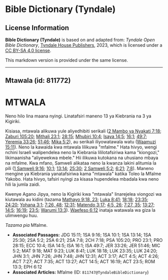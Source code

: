 # Bible Dictionary (Tyndale)

## License Information

**Bible Dictionary (Tyndale)** is based on and adapted from: _Tyndale Open Bible Dictionary_, [Tyndale House Publishers](https://tyndaleopenresources.com/), 2023, which is licensed under a [CC BY-SA 4.0 license](https://creativecommons.org/licenses/by-sa/4.0/legalcode.en).

This markdown version is provided under the same license.



--------------------------------

## Mtawala (id: 811772)

MTWALA
======

Neno hilo lina maana nyingi. Linatafsiri maneno 13 ya Kiebrania na 3 ya Kigiriki.

Kisiasa, mtawala alikuwa yule aliyedhibiti serikali ([2 Mambo ya Nyakati 7:18](https://ref.ly/2Chr7:18); [Zaburi 105:20](https://ref.ly/Ps105:20); [Mithali 23:1](https://ref.ly/Prov23:1); [28:15](https://ref.ly/Prov28:15); [Mhubiri 10:4](https://ref.ly/Eccl10:4); [Isaya 14:5](https://ref.ly/Isa14:5); [16:1](https://ref.ly/Isa16:1); [49:7](https://ref.ly/Isa49:7); [Yeremia 33:26](https://ref.ly/Jer33:26); [51:46](https://ref.ly/Jer51:46); [Mika 5:2](https://ref.ly/Mic5:2)), au serikali iliyowatawala watu ([Waamuzi 15:11](https://ref.ly/Judg15:11)). Neno la kawaida kwa mtawala lilikuwa "mfalme." Hata hivyo, wengi nchini Israeli walipendelea neno la Kiebrania lililotafsiriwa kama "kiongozi," likimaanisha "aliyewekwa mbele." Hii ilikuwa kutokana na uhusiano mbaya na mfalme. Kwa mfano, Samweli alikataa neno la kwanza lakini alitumia la pili ([1 Samweli 9:16](https://ref.ly/1Sam9:16); [10:1](https://ref.ly/1Sam10:1); [13:14](https://ref.ly/1Sam13:14); [25:30](https://ref.ly/1Sam25:30); [2 Samweli 5:2](https://ref.ly/2Sam5:2); [6:21](https://ref.ly/2Sam6:21); [7:8](https://ref.ly/2Sam7:8)). Maneno mengine ya Kiebrania yanatafsiriwa kama "mtawala" katika Toleo la Mfalme Yakobo. Hata hivyo, tafsiri nyingi za kisasa hupendelea mbadala kwa neno hili la jumla zaidi.

Kwenye Agano Jipya, neno la Kigiriki kwa "mtawala" linarejelea viongozi wa kiutawala au kidini (tazama [Mathayo 9:18, 23](https://ref.ly/Matt9:18,Matt9:23); [Luka 8:41](https://ref.ly/Luke8:41); [18:18](https://ref.ly/Luke18:18); [23:35](https://ref.ly/Luke23:35); [24:20](https://ref.ly/Luke24:20); [Yohana 3:1](https://ref.ly/John3:1); [7:26, 48](https://ref.ly/John7:26,John7:48); [12:31](https://ref.ly/John12:31); [Matendo 3:17](https://ref.ly/Acts3:17); [4:5, 26](https://ref.ly/Acts4:5,Acts4:26); [7:27, 35](https://ref.ly/Acts7:27,Acts7:35); [13:27](https://ref.ly/Acts13:27); [14:5](https://ref.ly/Acts14:5); [16:19](https://ref.ly/Acts16:19); [23:5](https://ref.ly/Acts23:5); [Warumi 13:3](https://ref.ly/Rom13:3)). [Waefeso 6:12](https://ref.ly/Eph6:12) inataja watawala wa giza la ulimwengu huu.

*Tazama pia* Mfalme.

* **Associated Passages:** JDG 15:11; 1SA 9:16; 1SA 10:1; 1SA 13:14; 1SA 25:30; 2SA 5:2; 2SA 6:21; 2SA 7:8; 2CH 7:18; PSA 105:20; PRO 23:1; PRO 28:15; ECC 10:4; ISA 14:5; ISA 16:1; ISA 49:7; JER 33:26; JER 51:46; MIC 5:2; MAT 9:18; MAT 9:23; LUK 8:41; LUK 18:18; LUK 23:35; LUK 24:20; JHN 3:1; JHN 7:26; JHN 7:48; JHN 12:31; ACT 3:17; ACT 4:5; ACT 4:26; ACT 7:27; ACT 7:35; ACT 13:27; ACT 14:5; ACT 16:19; ACT 23:5; ROM 13:3; EPH 6:12
* **Associated Articles:** Mfalme (ID: `811747@TyndaleBibleDictionary`)

